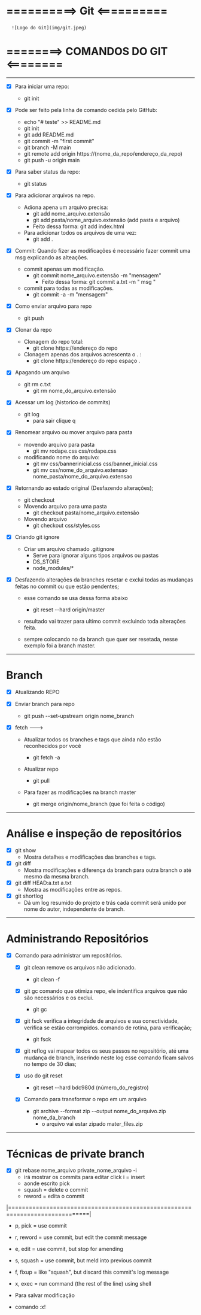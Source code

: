 # ==========> Git <==========
      ![Logo do Git](img/git.jpeg)
# ========> COMANDOS DO GIT <========
-----------------------------------------------------------------------------------------------------------------

- [x] Para iniciar uma repo:
  - git init

- [x] Pode ser feito pela linha de comando cedida pelo GitHub:
  - echo "# teste" >> README.md
  - git init
  - git add README.md
  - git commit -m "first commit"
  - git branch -M main
  - git remote add origin https://(nome_da_repo/endereço_da_repo)
  - git push -u origin main

- [x] Para saber status da repo:
  - git status

- [x] Para adicionar arquivos na repo.
  - Adiona apena um arquivo precisa: 
    - git add nome_arquivo.extensão
    - git add pasta/nome_arquivo.extensão (add pasta e arquivo)
    - Feito dessa forma: git add index.html 
  - Para adicionar todos os arquivos de uma vez:
    - git add .

- [x] Commit: Quando fizer as modificações é necessário fazer commit uma msg explicando as alteações. 
  - commit apenas um modificação.
    - git commit nome_arquivo.extensão -m "mensagem"
        - Feito dessa forma: git commit a.txt -m " msg "
  - commit para todas as modificações.
    - git commit -a -m "mensagem" 

- [x] Como enviar arquivo para repo
  - git push
- [x] Clonar da repo
  - Clonagem do repo total:
    - git clone https://endereço do repo 
  - Clonagem apenas dos arquivos acrescenta o . :
    - git clone https://endereço do repo espaço  .

- [x] Apagando um arquivo
  - git rm c.txt
    - git rm nome_do_arquivo.extensão

- [x] Acessar um log (historico de commits)
  - git log
    - para sair clique q 

- [x] Renomear arquivo ou mover arquivo para pasta 
  - movendo arquivo para pasta
    - git mv rodape.css css/rodape.css
  - modificando nome do arquivo:
    - git mv css/bannerinicial.css css/banner_inicial.css
    - git mv css/nome_do_arquivo.extensao nome_pasta/nome_do_arquivo.extensao

- [x] Retornando ao estado original (Desfazendo alterações);
  - git checkout 
  - Movendo arquivo para uma pasta
    - git checkout pasta/nome_arquivo.extensão
  - Movendo arquivo 
    - git checkout css/styles.css

- [x] Criando git ignore
  - Criar um arquivo chamado .gitignore
    - Serve para ignorar alguns tipos arquivos ou pastas
    - DS_STORE
    - node_modules/*

- [x] Desfazendo alterações da branches resetar e exclui todas as mudanças feitas no commit ou que estão pendentes;
  - esse comando se usa dessa forma abaixo 

    - git reset --hard origin/master
  
  - resultado vai trazer para ultimo commit excluindo toda alterações feita.
  - sempre colocando no da branch que quer ser resetada, nesse exemplo foi a branch master.

-------------------------------------------------------------------------------------------------------------------
# Branch 

- [x] Atualizando REPO
 
- [x] Enviar branch para repo
  - git push --set-upstream origin nome_branch

- [x] fetch --->
  - Atualizar todos os branches e tags que ainda não estão reconhecidos por você
    - git fetch -a  

  - Atualizar repo 
    - git pull

  - Para fazer as modificações na branch master
    - git merge origin/nome_branch (que foi feita o código)

-----------------------------------------------------------------------------------------------------------------

# Análise e inspeção de repositórios

  - [x] git show
    - Mostra detalhes e modificações das branches e tags.
  - [x] git diff 
    - Mostra modificações e diferença da branch para outra branch o até mesmo da mesma branch.
  - [x] git diff HEAD:a.txt a.txt
    - Mostra as modificações entre as repos. 
  - [x] git shortlog 
    - Dá um log resumido do projeto e trás cada commit será unido por nome do autor, independente de branch.
----------------------------------------------------------------------------------------------------------------    
# Administrando Repositórios

  - [x] Comando para administrar um repositórios.

    - [x] git clean remove os arquivos não adicionado.

      - git clean -f

    - [x] git gc comando que otimiza repo, ele indentifica arquivos que não são necessários e os exclui.
      - git gc

    - [x] git fsck verifica a integridade de arquivos e sua conectividade, verifica se estão corrompidos.
    comando de rotina, para verificação;
      - git fsck

    - [x] git reflog vai mapear todos os seus passos no repositório, até uma mudança de branch, inserindo neste log esse comando ficam salvos no tempo de 30 dias;
  
    - [x] uso do git reset
      - git reset --hard bdc980d (número_do_registro)

    - [x] Comando para transformar o repo em um arquivo
      - git archive --format zip --output nome_do_arquivo.zip nome_da_branch
        - o arquivo vai estar zipado mater_files.zip

-----------------------------------------------------------------------------------------------------------------

# Técnicas de private branch

  - [x] git rebase nome_arquivo private_nome_arquivo -i
    - irá mostrar os commits para editar click i = insert
    - aonde escrito pick
    - squash = delete o commit 
    - reword = edita o commit 

|=============================================================================|
 - p, pick = use commit                                                      
 - r, reword = use commit, but edit the commit message                     
 - e, edit = use commit, but stop for amending                             
 - s, squash = use commit, but meld into previous commit                   
 - f, fixup = like "squash", but discard this commit's log message         
 - x, exec = run command (the rest of the line) using shell                
                                                                             
 - Para salvar modificação                                                   
 - comando :x!                                                               









              


  


  
